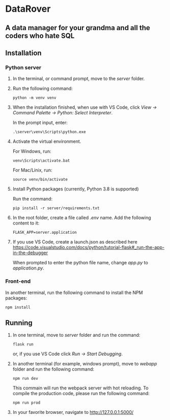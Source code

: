 # DataRover
## A data manager for your grandma and all the coders who hate SQL

 
 
## Installation
### Python server

1. In the terminal, or command prompt, move to the *server* folder.
2. Run the following command: 

    ```
    python -m venv venv
    ```

3. When the installation finished, when use with VS Code, click *View -> Command Palette -> Python: Select Interpreter*. 
    
    In the prompt input, enter: 

    ```
    .\server\venv\Scripts\python.exe
    ```

4. Activate the virtual environment.
    
    For Windows, run:

    ```
    venv\Scripts\activate.bat
    ```

    For Mac/Linix, run:

    ```
    source venv/bin/activate
    ```

5. Install Python packages (currently, Python 3.8 is supported)
    
    Run the command:

    ```
    pip install -r server/requirements.txt
    ```

6. In the root folder, create a file called *.env* name. Add the following content to it:

    ```FLASK_APP=server.application```
7. If you use VS Code, create a launch.json as described here https://code.visualstudio.com/docs/python/tutorial-flask#_run-the-app-in-the-debugger

    When prompted to enter the python file name, change *app.py* to *application.py*.

### Front-end
In another terminal, run the following command to install the NPM packages: 

```
npm install
```

## Running
1. In one terminal, move to *server* folder and run the command:

    ```
    flask run
    ```
    
    or, if you use VS Code click *Run -> Start Debugging*.
2. In another terminal (for example, windows prompt), move to *webapp* folder and run the following command:

    ```
    npm run dev
    ```
    This commain will run the webpack server with hot reloading. To compile the production code, please run the following command:

    ```
    npm run prod
    ```
3. In your favorite browser, navigate to http://127.0.0.1:5000/ 